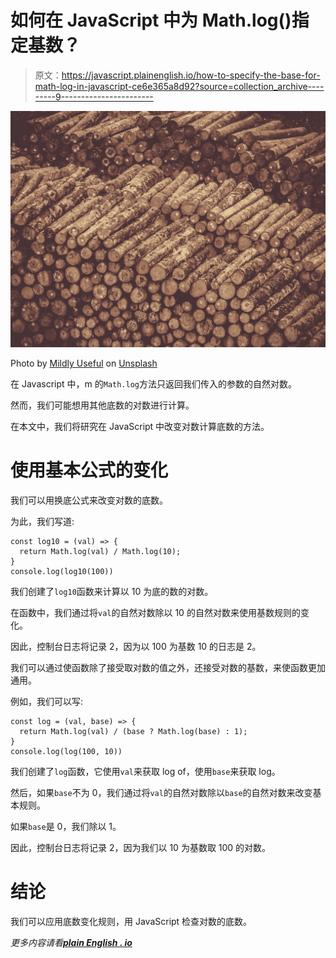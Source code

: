 # 如何在 JavaScript 中为 Math.log()指定基数？

> 原文：<https://javascript.plainenglish.io/how-to-specify-the-base-for-math-log-in-javascript-ce6e365a8d92?source=collection_archive---------9----------------------->

![](img/12c9013bc0efd82fd57ce7b826fcc2da.png)

Photo by [Mildly Useful](https://unsplash.com/@usefulcollective?utm_source=medium&utm_medium=referral) on [Unsplash](https://unsplash.com?utm_source=medium&utm_medium=referral)

在 Javascript 中，m 的`Math.log`方法只返回我们传入的参数的自然对数。

然而，我们可能想用其他底数的对数进行计算。

在本文中，我们将研究在 JavaScript 中改变对数计算底数的方法。

# 使用基本公式的变化

我们可以用换底公式来改变对数的底数。

为此，我们写道:

```
const log10 = (val) => {
  return Math.log(val) / Math.log(10);
}
console.log(log10(100))
```

我们创建了`log10`函数来计算以 10 为底的数的对数。

在函数中，我们通过将`val`的自然对数除以 10 的自然对数来使用基数规则的变化。

因此，控制台日志将记录 2，因为以 100 为基数 10 的日志是 2。

我们可以通过使函数除了接受取对数的值之外，还接受对数的基数，来使函数更加通用。

例如，我们可以写:

```
const log = (val, base) => {
  return Math.log(val) / (base ? Math.log(base) : 1);
}
console.log(log(100, 10))
```

我们创建了`log`函数，它使用`val`来获取 log of，使用`base`来获取 log。

然后，如果`base`不为 0，我们通过将`val`的自然对数除以`base`的自然对数来改变基本规则。

如果`base`是 0，我们除以 1。

因此，控制台日志将记录 2，因为我们以 10 为基数取 100 的对数。

# 结论

我们可以应用底数变化规则，用 JavaScript 检查对数的底数。

*更多内容请看*[***plain English . io***](http://plainenglish.io/)
